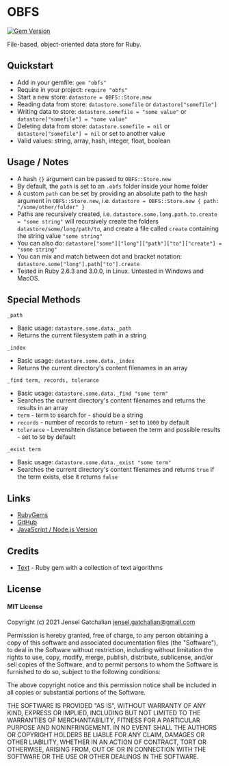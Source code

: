 # OBFS
[![Gem Version](https://badge.fury.io/rb/obfs.svg)](https://badge.fury.io/rb/obfs)

File-based, object-oriented data store for Ruby.


## Quickstart

- Add in your gemfile: `gem "obfs"`
- Require in your project: `require "obfs"`
- Start a new store: `datastore = OBFS::Store.new`
- Reading data from store: `datastore.somefile` or `datastore["somefile"]` 
- Writing data to store: `datastore.somefile = "some value"` or `datastore["somefile"] = "some value"`
- Deleting data from store: `datastore.somefile = nil` or `datastore["somefile"] = nil` or set to another value
- Valid values: string, array, hash, integer, float, boolean


## Usage / Notes

- A hash `{}` argument can be passed to `OBFS::Store.new`
- By default, the `path` is set to an `.obfs` folder inside your home folder
- A custom `path` can be set by providing an absolute path to the hash argument in `OBFS::Store.new`, i.e. `datastore = OBFS::Store.new { path: "/some/other/folder" }`
- Paths are recursively created, i.e. `datastore.some.long.path.to.create = "some string"` will recursively create the folders `datastore/some/long/path/to`, and create a file called `create` containing the string value `"some string"`
- You can also do: `datastore["some"]["long"]["path"]["to"]["create"] = "some string"`
- You can mix and match between dot and bracket notation: `datastore.some["long"].path["to"].create`
- Tested in Ruby 2.6.3 and 3.0.0, in Linux. Untested in Windows and MacOS.


## Special Methods

`_path`
- Basic usage: `datastore.some.data._path`
- Returns the current filesystem path in a string

`_index`
- Basic usage: `datastore.some.data._index`
- Returns the current directory's content filenames in an array

`_find term, records, tolerance`
- Basic usage: `datastore.some.data._find "some term"`
- Searches the current directory's content filenames and returns the results in an array
- `term` - term to search for - should be a string
- `records` - number of records to return - set to `1000` by default 
- `tolerance` - Levenshtein distance between the term and possible results - set to `50` by default

`_exist term`
- Basic usage: `datastore.some.data._exist "some term"`
- Searches the current directory's content filenames and returns `true` if the term exists, else it returns `false`


## Links
- [RubyGems](https://rubygems.org/gems/obfs) 
- [GitHub](https://github.com/jenselg/obfs-ruby)
- [JavaScript / Node.js Version](https://github.com/jenselg/obfs)


## Credits
- [Text](https://github.com/threedaymonk/text) - Ruby gem with a collection of text algorithms


## License

#### MIT License

Copyright (c) 2021 Jensel Gatchalian <jensel.gatchalian@gmail.com>

Permission is hereby granted, free of charge, to any person obtaining a copy
of this software and associated documentation files (the "Software"), to deal
in the Software without restriction, including without limitation the rights
to use, copy, modify, merge, publish, distribute, sublicense, and/or sell
copies of the Software, and to permit persons to whom the Software is
furnished to do so, subject to the following conditions:

The above copyright notice and this permission notice shall be included in all
copies or substantial portions of the Software.

THE SOFTWARE IS PROVIDED "AS IS", WITHOUT WARRANTY OF ANY KIND, EXPRESS OR
IMPLIED, INCLUDING BUT NOT LIMITED TO THE WARRANTIES OF MERCHANTABILITY,
FITNESS FOR A PARTICULAR PURPOSE AND NONINFRINGEMENT. IN NO EVENT SHALL THE
AUTHORS OR COPYRIGHT HOLDERS BE LIABLE FOR ANY CLAIM, DAMAGES OR OTHER
LIABILITY, WHETHER IN AN ACTION OF CONTRACT, TORT OR OTHERWISE, ARISING FROM,
OUT OF OR IN CONNECTION WITH THE SOFTWARE OR THE USE OR OTHER DEALINGS IN THE
SOFTWARE.
